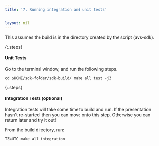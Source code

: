 ```yaml
---
title: '7. Running integration and unit tests'


layout: nil
---
```

This assumes the build is in the directory created by the script (avs-sdk).

{:.steps}

#### Unit Tests

Go to the terminal window, and run the following steps.

`cd $HOME/sdk-folder/sdk-build/
make all test -j3
`

{:.steps}
#### Integration Tests (optional)

Integration tests will take some time to build and run. If the presentation 
hasn't re-started, then you can move onto this step. Otherwise you can return 
later and try it out!

From the build directory, run:

`TZ=UTC make all integration`
